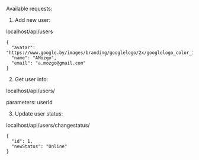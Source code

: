 Available requests:

1. Add new user:

localhost/api/users

    {
      "avatar": "https://www.google.by/images/branding/googlelogo/2x/googlelogo_color_120x44dp.png",
      "name": "AMozgo",
      "email": "a.mozgo@gmail.com"
    }

2. Get user info:

localhost/api/users/

parameters: userId

3. Update user status:

localhost/api/users/changestatus/

    {
      "id": 1,
      "newStatus": "Online"
    }